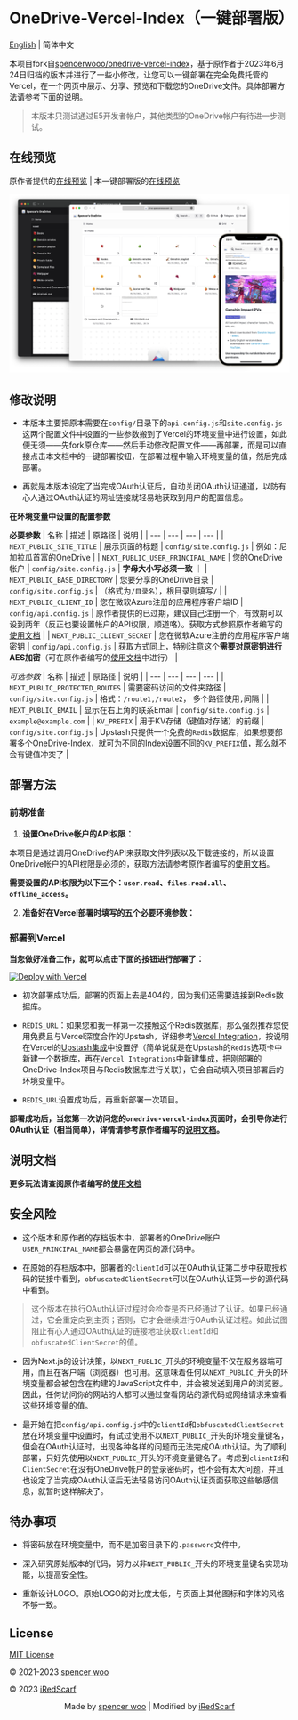 # OneDrive-Vercel-Index（一键部署版）

[English](./README.md) | 简体中文

本项目fork自[spencerwooo/onedrive-vercel-index](https://github.com/spencerwooo/onedrive-vercel-index)，基于原作者于2023年6月24日归档的版本并进行了一些小修改，让您可以一键部署在完全免费托管的Vercel，在一个网页中展示、分享、预览和下载您的OneDrive文件。具体部署方法请参考下面的说明。

> 本版本只测试通过E5开发者帐户，其他类型的OneDrive帐户有待进一步测试。

## 在线预览

原作者提供的[在线预览](https://drive.swo.moe) | 本一键部署版的[在线预览](https://odi-demo.freeloop.one)

![demo](./public/demo.png)

## 修改说明

- 本版本主要把原本需要在`config/`目录下的`api.config.js`和`site.config.js`这两个配置文件中设置的一些参数搬到了Vercel的环境变量中进行设置，如此便无须——先fork原仓库——然后手动修改配置文件——再部署，而是可以直接点击本文档中的一键部署按钮，在部署过程中输入环境变量的值，然后完成部署。

- 再就是本版本设定了当完成OAuth认证后，自动关闭OAuth认证通道，以防有心人通过OAuth认证的网址链接就轻易地获取到用户的配置信息。

**在环境变量中设置的配置参数**

**必要参数**
| 名称 | 描述 | 原路径 | 说明 |
| --- | --- | --- | --- |
| `NEXT_PUBLIC_SITE_TITLE` | 展示页面的标题 | `config/site.config.js` | 例如：尼加拉瓜首富的OneDrive |
| `NEXT_PUBLIC_USER_PRINCIPAL_NAME` | 您的OneDrive帐户 | `config/site.config.js` | **字母大小写必须一致** ｜
| `NEXT_PUBLIC_BASE_DIRECTORY` | 您要分享的OneDrive目录 | `config/site.config.js` | （格式为`/目录名`），根目录则填写`/` |
| `NEXT_PUBLIC_CLIENT_ID` | 您在微软Azure注册的应用程序客户端ID | `config/api.config.js` | 原作者提供的已过期，建议自己注册一个，有效期可以设到两年（反正也要设置帐户的API权限，顺道咯）。获取方式参照原作者编写的[使用文档](https://ovi.swo.moe/zh/docs/advanced#使用你自己的-client-id-与-secret) |
| `NEXT_PUBLIC_CLIENT_SECRET` | 您在微软Azure注册的应用程序客户端密钥 | `config/api.config.js` | 获取方式同上，特别注意这个**需要对原密钥进行AES加密**（可在原作者编写的[使用文档](https://ovi.swo.moe/zh/docs/advanced#修改-apiconfigjs)中进行） |

*可选参数*
| 名称 | 描述 | 原路径 | 说明 |
| --- | --- | --- | --- |
| `NEXT_PUBLIC_PROTECTED_ROUTES` | 需要密码访问的文件夹路径 | `config/site.config.js` | 格式：`/route1,/route2`， 多个路径使用`,`间隔 |
| `NEXT_PUBLIC_EMAIL` | 显示在右上角的联系Email | `config/site.config.js` | `example@example.com` |
| `KV_PREFIX` | 用于KV存储（键值对存储）的前缀 | `config/site.config.js` | Upstash只提供一个免费的`Redis`数据库，如果想要部署多个OneDrive-Index，就可为不同的Index设置不同的`KV_PREFIX`值，那么就不会有键值冲突了 |

## 部署方法

### 前期准备

1. **设置OneDrive帐户的API权限：**

 本项目是通过调用OneDrive的API来获取文件列表以及下载链接的，所以设置OneDrive帐户的API权限是必须的，获取方法请参考原作者编写的[使用文档](https://ovi.swo.moe/zh/docs/advanced#修改-api-权限)。
 
 **需要设置的API权限为以下三个：`user.read`、`files.read.all`、`offline_access`。**

2. **准备好在Vercel部署时填写的五个必要环境参数：**

### 部署到Vercel

**当您做好准备工作，就可以点击下面的按钮进行部署了：**

[![Deploy with Vercel](https://vercel.com/button)](https://vercel.com/new/git/clone?repository-url=https%3A%2F%2Fgithub.com%2FiRedScarf%2Fonedrive-vercel-index&env=NEXT_PUBLIC_SITE_TITLE,NEXT_PUBLIC_USER_PRINCIPAL_NAME,NEXT_PUBLIC_BASE_DIRECTORY,NEXT_PUBLIC_CLIENT_ID,NEXT_PUBLIC_CLIENT_SECRET)

- 初次部署成功后，部署的页面上去是404的，因为我们还需要连接到Redis数据库。
 
- `REDIS_URL`：如果您和我一样第一次接触这个Redis数据库，那么强烈推荐您使用免费且与Vercel深度合作的Upstash，详细参考[Vercel Integration](https://docs.upstash.com/redis/howto/vercelintegration)，按说明在Vercel的[Upstash集成](https://vercel.com/integrations/upstash)中设置好（简单说就是在Upstash的`Redis`选项卡中新建一个数据库，再在`Vercel Integrations`中新建集成，把刚部署的OneDrive-Index项目与Redis数据库进行关联），它会自动填入项目部署后的环境变量中。
 
- `REDIS_URL`设置成功后，再重新部署一次项目。

**部署成功后，当您第一次访问您的`onedrive-vercel-index`页面时，会引导你进行OAuth认证（相当简单），详情请参考原作者编写的[说明文档](https://ovi.swo.moe/zh/docs/getting-started#进行认证)。**

## 说明文档

**更多玩法请查阅原作者编写的[使用文档](https://ovi.swo.moe/zh/docs/getting-started)**

## 安全风险

- 这个版本和原作者的存档版本中，部署者的OneDrive账户`USER_PRINCIPAL_NAME`都会暴露在网页的源代码中。

- 在原始的存档版本中，部署者的`clientId`可以在OAuth认证第二步中获取授权码的链接中看到，`obfuscatedClientSecret`可以在OAuth认证第一步的源代码中看到。

> 这个版本在执行OAuth认证过程时会检查是否已经通过了认证。如果已经通过，它会重定向到主页；否则，它才会继续进行OAuth认证过程。如此试图阻止有心人通过OAuth认证的链接地址获取`clientId`和`obfuscatedClientSecret`的值。

- 因为Next.js的设计决策，以`NEXT_PUBLIC_`开头的环境变量不仅在服务器端可用，而且在客户端（浏览器）也可用。这意味着任何以`NEXT_PUBLIC_`开头的环境变量都会被包含在构建的JavaScript文件中，并会被发送到用户的浏览器。因此，任何访问你的网站的人都可以通过查看网站的源代码或网络请求来查看这些环境变量的值。

- 最开始在把`config/api.config.js`中的`clientId`和`obfuscatedClientSecret`放在环境变量中设置时，有试过使用不以`NEXT_PUBLIC_`开头的环境变量键名，但会在OAuth认证时，出现各种各样的问题而无法完成OAuth认证。为了顺利部署，只好先使用以`NEXT_PUBLIC_`开头的环境变量键名了。考虑到`clientId`和`ClientSecret`在没有OneDrive帐户的登录密码时，也不会有太大问题，并且也设定了当完成OAuth认证后无法轻易访问OAuth认证页面获取这些敏感信息，就暂时这样解决了。

## 待办事项

- 将密码放在环境变量中，而不是加密目录下的`.password`文件中。

- 深入研究原始版本的代码，努力以非`NEXT_PUBLIC_`开头的环境变量键名实现功能，以提高安全性。

- 重新设计LOGO。原始LOGO的对比度太低，与页面上其他图标和字体的风格不够一致。

## License

[MIT License](LICENSE)

© 2021-2023 [spencer woo](https://spencerwoo.com)

© 2023 [iRedScarf](https://github.com/iRedScarf)

<div align="center">
    Made by <a href="https://spencerwoo.com">spencer woo</a> | Modified by <a href="https://github.com/iRedScarf">iRedScarf
</div>
